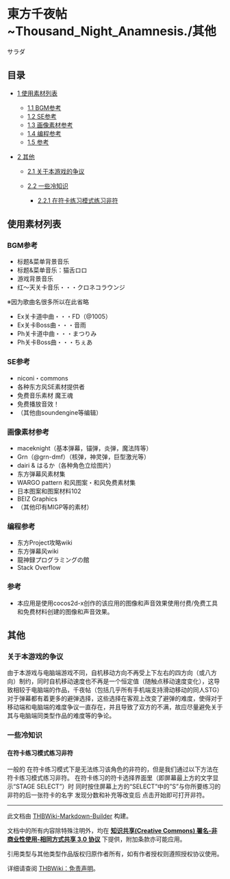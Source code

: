 # 東方千夜帖~Thousand_Night_Anamnesis./其他

<!-- source html: G:\repos\THBWiki-Markdown-Builder\THBWikiMarkdown\Temp\main\7\70\ns0%3A%E6%9D%B1%E6%96%B9%E5%8D%83%E5%A4%9C%E5%B8%96%7EThousand_Night_Anamnesis%2E%2F%E5%85%B6%E4%BB%96.html -->

サラダ

## 目录

- [1 使用素材列表](#使用素材列表)

  - [1.1 BGM参考](#BGM参考)
  - [1.2 SE参考](#SE参考)
  - [1.3 画像素材参考](#画像素材参考)
  - [1.4 编程参考](#编程参考)
  - [1.5 参考](#参考)



- [2 其他](#其他)

  - [2.1 关于本游戏的争议](#关于本游戏的争议)
  - [2.2 一些冷知识](#一些冷知识)

    - [2.2.1 在符卡练习模式练习非符](#在符卡练习模式练习非符)










## 使用素材列表
### BGM参考
- 标题&amp;菜单背景音乐
- 标题&amp;菜单音乐：猫舌ロロ
- 游戏背景音乐
- 红～天关卡音乐・・・クロネコラウンジ

  
※因为歌曲名很多所以在此省略
  

- Ex关卡道中曲・・・FD（@1005）
- Ex关卡Boss曲・・・音雨
- Ph关卡道中曲・・・まつりみ
- Ph关卡Boss曲・・・ちぇあ

### SE参考
- niconi・commons
- 各种东方风SE素材提供者
- 免费音乐素材 魔王魂
- 免费播放音效！
- （其他由soundengine等编辑）

### 画像素材参考
- maceknight（基本弹幕，锚弹，炎弹，魔法阵等）
- Grn（@grn-dmf）（核弹，神灵弹，巨型激光等）
- dairi &amp; はるか（各种角色立绘图片）
- 东方弹幕风素材集
- WARGO pattern    和风图案・和风免费素材集
- 日本图案和图案材料102
- BEIZ Graphics
- （其他印有MIGP等的素材）

### 编程参考
- 东方Project攻略wiki
- 东方弹幕风wiki
- 龍神録プログラミングの館
- Stack Overflow

### 参考
- 本应用是使用cocos2d-x创作的该应用的图像和声音效果使用付费/免费工具和免费材料创建的图像和声音效果。

## 其他
### 关于本游戏的争议
  
由于本游戏与电脑端游戏不同，自机移动方向不再受上下左右的四方向（或八方向）制约，同时自机移动速度也不再是一个恒定值（随触点移动速度变化），这导致相较于电脑端的作品，千夜帖（包括几乎所有手机端支持滑动移动的同人STG）对于弹幕都有着更多的避弹选择，这些选择在客观上改变了避弹的难度，使得对于移动端和电脑端的难度争议一直存在，并且导致了双方的不满，故应尽量避免关于其与电脑端同类型作品的难度等的争论。
  

### 一些冷知识
#### 在符卡练习模式练习非符
  
一般的 在符卡练习模式下是无法练习该角色的非符的，但是我们通过以下方法在符卡练习模式练习非符。
在符卡练习的符卡选择界面里（即屏幕最上方的文字显示“STAGE SELECT”）时
同时按住屏幕上方的“SELECT”中的”S”与你所要练习的非符的后一张符卡的名字 发现分数和补充等改变后 点击开始即可打开非符。
  





---

此文档由 [THBWiki-Markdown-Builder](https://github.com/Delsin-Yu/THBWiki-Markdown-Builder) 构建。

文档中的所有内容除特殊注明外，均在 [**知识共享(Creative Commons) 署名-非商业性使用-相同方式共享 3.0 协议**](https://creativecommons.org/licenses/by-sa/3.0/deed.zh-hans) 下提供，附加条款亦可能应用。

引用类型与其他类型作品版权归原作者所有，如有作者授权则遵照授权协议使用。

详细请查阅 [THBWiki：免责声明](https://thbwiki.cc/THBWiki:%E5%85%8D%E8%B4%A3%E5%A3%B0%E6%98%8E)。

